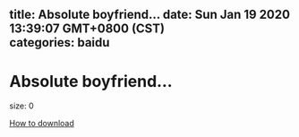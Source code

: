 
title: Absolute boyfriend…
date: Sun Jan 19 2020 13:39:07 GMT+0800 (CST)    
categories: baidu
---

# Absolute boyfriend…
size: 0
 
 

[How to download](https://bpcam.bemobtrk.com/go/2ceec3aa-1ca2-46d6-b9ff-aaa5c184517c?jno=3302)